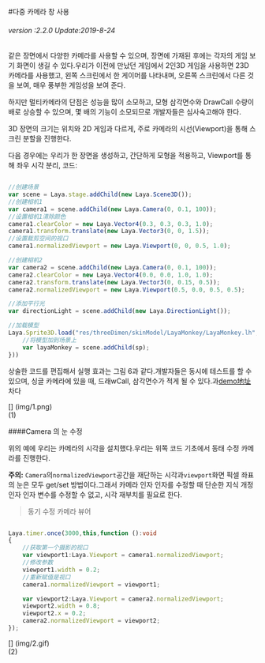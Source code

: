 #다중 카메라 창 사용

###### *version :2.2.0   Update:2019-8-24*

같은 장면에서 다양한 카메라를 사용할 수 있으며, 장면에 가재된 후에는 각자의 게임 보기 화면이 생길 수 있다.우리가 이전에 만났던 게임에서 2인3D 게임을 사용하면 23D 카메라를 사용했고, 왼쪽 스크린에서 한 게이머를 나타내며, 오른쪽 스크린에서 다른 것을 보여, 매우 풍부한 게임성을 보여 준다.

하지만 멀티카메라의 단점은 성능을 많이 소모하고, 모형 삼각면수와 DrawCall 수량이 배로 상승할 수 있으며, 몇 배의 기능이 소모되므로 개발자들은 심사숙고해야 한다.

3D 장면의 크기는 위치와 2D 게임과 다르게, 주로 카메라의 시선(Viewport)을 통해 스크린 분할을 진행한다.

다음 경우에는 우리가 한 장면을 생성하고, 간단하게 모형을 적용하고, Viewport를 통해 좌우 시각 분리, 코드:


```typescript

//创建场景
var scene = Laya.stage.addChild(new Laya.Scene3D());
//创建相机1
var camera1 = scene.addChild(new Laya.Camera(0, 0.1, 100));
//设置相机1清除颜色
camera1.clearColor = new Laya.Vector4(0.3, 0.3, 0.3, 1.0);
camera1.transform.translate(new Laya.Vector3(0, 0, 1.5));
//设置裁剪空间的视口
camera1.normalizedViewport = new Laya.Viewport(0, 0, 0.5, 1.0);

//创建相机2
var camera2 = scene.addChild(new Laya.Camera(0, 0.1, 100));
camera2.clearColor = new Laya.Vector4(0.0, 0.0, 1.0, 1.0);
camera2.transform.translate(new Laya.Vector3(0, 0.15, 0.5));
camera2.normalizedViewport = new Laya.Viewport(0.5, 0.0, 0.5, 0.5);

//添加平行光
var directionLight = scene.addChild(new Laya.DirectionLight());

//加载模型
Laya.Sprite3D.load("res/threeDimen/skinModel/LayaMonkey/LayaMonkey.lh", Laya.Handler.create(null, function(sp) {
    //将模型加到场景上
    var layaMonkey = scene.addChild(sp);
}))
```


상술한 코드를 편집해서 실행 효과는 그림 6과 같다.개발자들은 동시에 테스트를 할 수 있으며, 싱글 카메라에 있을 때, 드래wCall, 삼각면수가 적게 될 수 있다.과[demo地址](https://layaair.ldc.layabox.com/demo2/?language=ch&category=3d&group=Camera&name=MultiCamera)차다

[] (img/1.png)<br>(1)

####Camera 의 눈 수정

위의 예에 우리는 카메라의 시각을 설치했다.우리는 위쪽 코드 기초에서 동태 수정 카메라를 진행한다.

**주의:** `Camera`의`normalizedViewport`공간을 재단하는 시각과`viewport`화면 픽셀 좌표의 눈은 모두 get/set 방법이다.그래서 카메라 인자 인자를 수정할 때 단순한 지식 개정 인자 인자 변수를 수정할 수 없고, 시각 재부치를 필요로 한다.

> 동기 수정 카메라 뷰어


```typescript

Laya.timer.once(3000,this,function ():void 
{	
    //获取第一个摄影的视口
    var viewport1:Laya.Viewport = camera1.normalizedViewport;
    //修改参数
    viewport1.width = 0.2;
    //重新赋值是视口
    camera1.normalizedViewport = viewport1;

    var viewport2:Laya.Viewport = camera2.normalizedViewport;
    viewport2.width = 0.8;
    viewport2.x = 0.2;
    camera2.normalizedViewport = viewport2;
});
```


[] (img/2.gif)<br>(2)

